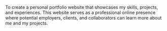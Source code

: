 To create a personal portfolio website that showcases my skills, projects, and experiences. This website serves as a professional online presence where potential employers, clients, and collaborators can learn more about me and my projects.
